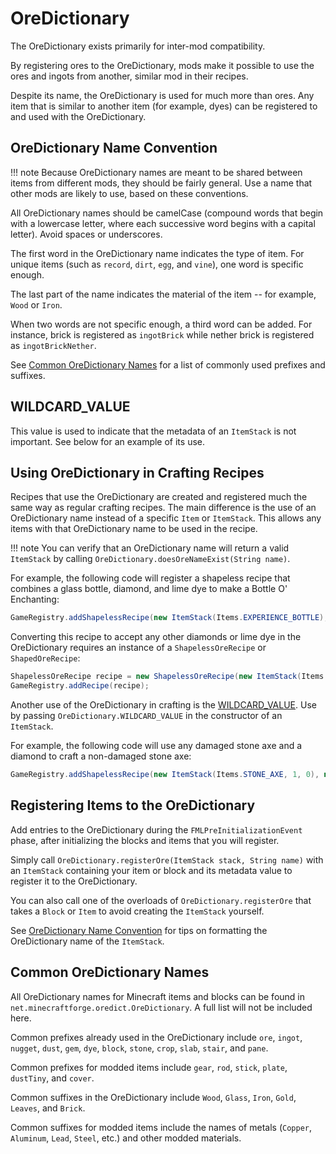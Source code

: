 OreDictionary
======

The OreDictionary exists primarily for inter-mod compatibility. 

By registering ores to the OreDictionary, mods make it possible to use the ores and ingots from another, similar mod in their recipes.

Despite its name, the OreDictionary is used for much more than ores. Any item that is similar to another item (for example, dyes) can be registered to and used with the OreDictionary.

## OreDictionary Name Convention

!!! note
    Because OreDictionary names are meant to be shared between items from different mods, they should be fairly general. Use a name that other mods are likely to use, based on these conventions.
	
All OreDictionary names should be camelCase (compound words that begin with a lowercase letter, where each successive word begins with a capital letter). Avoid spaces or underscores.

The first word in the OreDictionary name indicates the type of item. For unique items (such as `record`, `dirt`, `egg`, and `vine`), one word is specific enough.

The last part of the name indicates the material of the item -- for example, `Wood` or `Iron`.

When two words are not specific enough, a third word can be added. For instance, brick is registered as `ingotBrick` while nether brick is registered as `ingotBrickNether`.

See [Common OreDictionary Names](#common-oredictionary-names) for a list of commonly used prefixes and suffixes.

## WILDCARD_VALUE

This value is used to indicate that the metadata of an `ItemStack` is not important. See below for an example of its use.

## Using OreDictionary in Crafting Recipes

Recipes that use the OreDictionary are created and registered much the same way as regular crafting recipes. The main difference is the use of an OreDictionary name instead of a specific `Item` or `ItemStack`. This allows any items with that OreDictionary name to be used in the recipe.

!!! note
    You can verify that an OreDictionary name will return a valid `ItemStack` by calling `OreDictionary.doesOreNameExist(String name)`.

For example, the following code will register a shapeless recipe that combines a glass bottle, diamond, and lime dye to make a Bottle O' Enchanting:

```java
GameRegistry.addShapelessRecipe(new ItemStack(Items.EXPERIENCE_BOTTLE), Items.DIAMOND, new ItemStack(Items.DYE, 1, 10));
```

Converting this recipe to accept any other diamonds or lime dye in the OreDictionary requires an instance of a `ShapelessOreRecipe` or `ShapedOreRecipe`:

```java
ShapelessOreRecipe recipe = new ShapelessOreRecipe(new ItemStack(Items.EXPERIENCE_BOTTLE), "gemDiamond", "dyeLime");
GameRegistry.addRecipe(recipe);
```

Another use of the OreDictionary in crafting is the [WILDCARD_VALUE](#wildcard_value). Use by passing `OreDictionary.WILDCARD_VALUE` in the constructor of an `ItemStack`.

For example, the following code will use any damaged stone axe and a diamond to craft a non-damaged stone axe:

```java
GameRegistry.addShapelessRecipe(new ItemStack(Items.STONE_AXE, 1, 0), new ItemStack(Items.STONE_AXE, 1, OreDictionary.WILDCARD_VALUE), Items.DIAMOND);
```

## Registering Items to the OreDictionary

Add entries to the OreDictionary during the `FMLPreInitializationEvent` phase, after initializing the blocks and items that you will register.

Simply call `OreDictionary.registerOre(ItemStack stack, String name)` with an `ItemStack` containing your item or block and its metadata value to register it to the OreDictionary.

You can also call one of the overloads of `OreDictionary.registerOre` that takes a `Block` or `Item` to avoid creating the `ItemStack` yourself.

See [OreDictionary Name Convention](#oredictionary-name-convention) for tips on formatting the OreDictionary name of the `ItemStack`.

## Common OreDictionary Names

All OreDictionary names for Minecraft items and blocks can be found in `net.minecraftforge.oredict.OreDictionary`. A full list will not be included here.

Common prefixes already used in the OreDictionary include `ore`, `ingot`, `nugget`, `dust`, `gem`, `dye`, `block`, `stone`, `crop`, `slab`, `stair`, and `pane`.

Common prefixes for modded items include `gear`, `rod`, `stick`, `plate`, `dustTiny`, and `cover`. 

Common suffixes in the OreDictionary include `Wood`, `Glass`, `Iron`, `Gold`, `Leaves`, and `Brick`. 

Common suffixes for modded items include the names of metals (`Copper`, `Aluminum`, `Lead`, `Steel`, etc.) and other modded materials.

